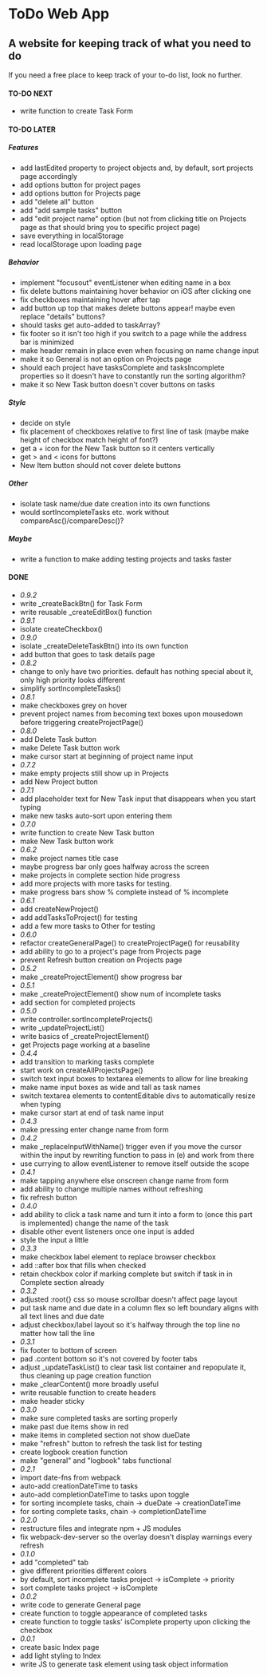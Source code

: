 # ToDo Web App
## A website for keeping track of what you need to do
If you need a free place to keep track of your to-do list, look no further.

#### TO-DO NEXT
- write function to create Task Form

#### TO-DO LATER
##### Features
- add lastEdited property to project objects and, by default, sort projects page accordingly
- add options button for project pages
- add options button for Projects page
- add "delete all" button
- add "add sample tasks" button
- add "edit project name" option (but not from clicking title on Projects page as that should bring you to specific project page)
- save everything in localStorage
- read localStorage upon loading page
##### Behavior
- implement "focusout" eventListener when editing name in a box
- fix delete buttons maintaining hover behavior on iOS after clicking one
- fix checkboxes maintaining hover after tap
- add button up top that makes delete buttons appear!  maybe even replace "details" buttons?
- should tasks get auto-added to taskArray?
- fix footer so it isn't too high if you switch to a page while the address bar is minimized
- make header remain in place even when focusing on name change input
- make it so General is not an option on Projects page
- should each project have tasksComplete and tasksIncomplete properties so it doesn't have to constantly run the sorting algorithm?
- make it so New Task button doesn't cover buttons on tasks
##### Style
- decide on style
- fix placement of checkboxes relative to first line of task (maybe make height of checkbox match height of font?)
- get a + icon for the New Task button so it centers vertically
- get > and < icons for buttons
- New Item button should not cover delete buttons
##### Other
- isolate task name/due date creation into its own functions
- would sortIncompleteTasks etc. work without compareAsc()/compareDesc()?
##### Maybe
- write a function to make adding testing projects and tasks faster

#### DONE
- *0.9.2*
- write _createBackBtn() for Task Form
- write reusable _createEditBox() function
- *0.9.1*
- isolate createCheckbox()
- *0.9.0*
- isolate _createDeleteTaskBtn() into its own function
- add button that goes to task details page
- *0.8.2*
- change to only have two priorities.  default has nothing special about it, only high priority looks different
- simplify sortIncompleteTasks()
- *0.8.1*
- make checkboxes grey on hover
- prevent project names from becoming text boxes upon mousedown before triggering createProjectPage()
- *0.8.0*
- add Delete Task button
- make Delete Task button work
- make cursor start at beginning of project name input
- *0.7.2*
- make empty projects still show up in Projects
- add New Project button
- *0.7.1*
- add placeholder text for New Task input that disappears when you start typing
- make new tasks auto-sort upon entering them
- *0.7.0*
- write function to create New Task button
- make New Task button work
- *0.6.2*
- make project names title case
- maybe progress bar only goes halfway across the screen
- make projects in complete section hide progress
- add more projects with more tasks for testing.
- make progress bars show % complete instead of % incomplete
- *0.6.1*
- add createNewProject()
- add addTasksToProject() for testing
- add a few more tasks to Other for testing
- *0.6.0*
- refactor createGeneralPage() to createProjectPage() for reusability
- add ability to go to a project's page from Projects page
- prevent Refresh button creation on Projects page
- *0.5.2*
- make _createProjectElement() show progress bar
- *0.5.1*
- make _createProjectElement() show num of incomplete tasks
- add section for completed projects
- *0.5.0*
- write controller.sortIncompleteProjects()
- write _updateProjectList()
- write basics of _createProjectElement()
- get Projects page working at a baseline
- *0.4.4*
- add transition to marking tasks complete
- start work on createAllProjectsPage()
- switch text input boxes to textarea elements to allow for line breaking
- make name input boxes as wide and tall as task names
- switch textarea elements to contentEditable divs to automatically resize when typing
- make cursor start at end of task name input
- *0.4.3*
- make pressing enter change name from form
- *0.4.2*
- make _replaceInputWithName() trigger even if you move the cursor within the input by rewriting function to pass in (e) and work from there
- use currying to allow eventListener to remove itself outside the scope
- *0.4.1*
- make tapping anywhere else onscreen change name from form
- add ability to change multiple names without refreshing
- fix refresh button
- *0.4.0*
- add ability to click a task name and turn it into a form to (once this part is implemented) change the name of the task
- disable other event listeners once one input is added
- style the input a little
- *0.3.3*
- make checkbox label element to replace browser checkbox
- add ::after box that fills when checked
- retain checkbox color if marking complete but switch if task in in Complete section already
- *0.3.2*
- adjusted :root{} css so mouse scrollbar doesn't affect page layout
- put task name and due date in a column flex so left boundary aligns with all text lines and due date
- adjust checkbox/label layout so it's halfway through the top line no matter how tall the line
- *0.3.1*
- fix footer to bottom of screen
- pad .content bottom so it's not covered by footer tabs
- adjust _updateTaskList() to clear task list container and repopulate it, thus cleaning up page creation function
- make _clearContent() more broadly useful
- write reusable function to create headers
- make header sticky
- *0.3.0*
- make sure completed tasks are sorting properly
- make past due items show in red
- make items in completed section not show dueDate
- make "refresh" button to refresh the task list for testing
- create logbook creation function
- make "general" and "logbook" tabs functional
- *0.2.1*
- import date-fns from webpack
- auto-add creationDateTime to tasks
- auto-add completionDateTime to tasks upon toggle
- for sorting incomplete tasks, chain -> dueDate ->  creationDateTime
- for sorting complete tasks, chain -> completionDateTime
- *0.2.0*
- restructure files and integrate npm + JS modules
- fix webpack-dev-server so the overlay doesn't display warnings every refresh
- *0.1.0*
- add "completed" tab
- give different priorities different colors
- by default, sort incomplete tasks project -> isComplete -> priority
- sort complete tasks project -> isComplete
- *0.0.2*
- write code to generate General page
- create function to toggle appearance of completed tasks
- create function to toggle tasks' isComplete property upon clicking the checkbox
- *0.0.1*
- create basic Index page
- add light styling to Index
- write JS to generate task element using task object information